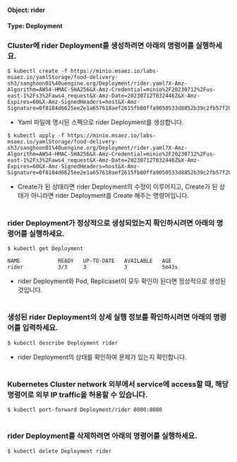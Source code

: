
#### Object: rider
#### Type: Deployment

### Cluster에 rider Deployment를 생성하려면 아래의 명령어를 실행하세요.

```
$ kubectl create -f https://minio.msaez.io/labs-msaez.io/yamlStorage/food-delivery-sh3/sanghoon01%40uengine.org/Deployment/rider.yaml?X-Amz-Algorithm=AWS4-HMAC-SHA256&X-Amz-Credential=minio%2F20230712%2Fus-east-1%2Fs3%2Faws4_request&X-Amz-Date=20230712T032446Z&X-Amz-Expires=60&X-Amz-SignedHeaders=host&X-Amz-Signature=0f8184d6625ee2e1a657618aef2615fb80ffa9050533d8852b39c2fb57f20a42
```
- Yaml 파일에 명시된 스펙으로 rider Deployment를 생성합니다.

```
$ kubectl apply -f https://minio.msaez.io/labs-msaez.io/yamlStorage/food-delivery-sh3/sanghoon01%40uengine.org/Deployment/rider.yaml?X-Amz-Algorithm=AWS4-HMAC-SHA256&X-Amz-Credential=minio%2F20230712%2Fus-east-1%2Fs3%2Faws4_request&X-Amz-Date=20230712T032446Z&X-Amz-Expires=60&X-Amz-SignedHeaders=host&X-Amz-Signature=0f8184d6625ee2e1a657618aef2615fb80ffa9050533d8852b39c2fb57f20a42
```
- Create가 된 상태라면 rider Deployment의 수정이 이루어지고, Create가 된 상태가 아니라면 rider Deployment를 Create 해주는 명령어입니다.  
#

### rider Deployment가 정상적으로 생성되었는지 확인하시려면 아래의 명령어를 실행하세요.

```
$ kubectl get Deployment

NAME            READY   UP-TO-DATE   AVAILABLE   AGE
rider           3/3     3            3           5m43s

```
- rider Deployment와 Pod, Replicaset이 모두 확인이 된다면 정상적으로 생성된 것입니다.
#

### 생성된 rider Deployment의 상세 실행 정보를 확인하시려면 아래의 명령어를 입력하세요.

```
$ kubectl describe Deployment rider
```
- rider Deployment의 상태를 확인하여 문제가 있는지 확인합니다. 
#

### Kubernetes Cluster network 외부에서 service에 access할 때, 해당 명령어로 외부 IP traffic을 허용할 수 있습니다.

```
$ kubectl port-forward Deployment/rider 8080:8080
```
#

### rider Deployment를 삭제하려면 아래의 명령어를 실행하세요.

```
$ kubectl delete Deployment rider
```
#

